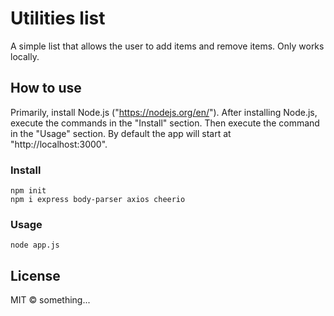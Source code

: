 # Utilities list

A simple list that allows the user to add items and remove items. Only works locally.

## How to use
Primarily, install Node.js ("https://nodejs.org/en/").
After installing Node.js, execute the commands in the "Install" section. Then execute the command in the "Usage" section.
By default the app will start at "http://localhost:3000".

### Install

```
npm init
npm i express body-parser axios cheerio
```

### Usage

```
node app.js
```

## License

MIT © something...
